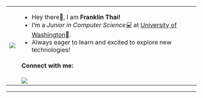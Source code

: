 <table>
  <tr>
    <td><img src="https://user-images.githubusercontent.com/74038190/225813708-98b745f2-7d22-48cf-9150-083f1b00d6c9.gif"></td>
    <td>
      <ul>
        <li>Hey there👋, I am <strong>Franklin Thai!</strong></li>
        <li>I’m a <em>Junior in Computer Science💻</em> at <a href="https://www.washington.edu/">University of Washington</a>💜.</li>
        <li>Always eager to learn and excited to explore new technologies!</li>
      </ul>
      <h4>Connect with me:</h4>
      <a href="https://www.linkedin.com/in/franklinthai/"><img src="https://img.icons8.com/?size=100&id=xuvGCOXi8Wyg&format=png&color=000000"/></a>
    </td>
  </tr>
</table>

------

